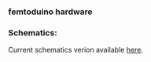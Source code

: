 ### femtoduino hardware

### Schematics:

Current schematics verion available [here](OutputFiles/schematics.pdf).
